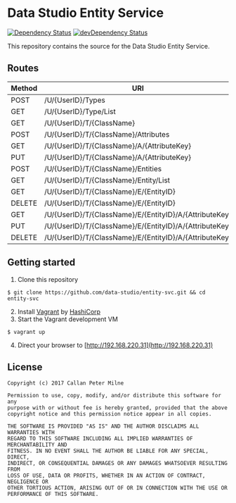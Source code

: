# Data Studio Entity Service

[![Dependency Status](https://david-dm.org/data-studio/entity-svc/status.svg)](https://david-dm.org/data-studio/entity-svc)
[![devDependency Status](https://david-dm.org/data-studio/entity-svc/dev-status.svg)](https://david-dm.org/data-studio/entity-svc#info=devDependencies)

This repository contains the source for the Data Studio Entity Service.

## Routes

| Method | URI | Operation ID |
|---|---|---|
| POST | /U/{UserID}/Types | createType |
| GET | /U/{UserID}/Type/List | getTypeList |
| GET | /U/{UserID}/T/{ClassName} | getTypeByClassName |
| POST | /U/{UserID}/T/{ClassName}/Attributes | createTypeAttribute |
| GET | /U/{UserID}/T/{ClassName}/A/{AttributeKey} | getTypeAttributeByAttributeKey |
| PUT | /U/{UserID}/T/{ClassName}/A/{AttributeKey} | updateTypeAttributeByAttributeKey |
| POST | /U/{UserID}/T/{ClassName}/Entities | createEntity |
| GET | /U/{UserID}/T/{ClassName}/Entity/List | getEntityList |
| GET | /U/{UserID}/T/{ClassName}/E/{EntityID} | getEntityByEntityID |
| DELETE | /U/{UserID}/T/{ClassName}/E/{EntityID} | deleteEntityByEntityID |
| GET | /U/{UserID}/T/{ClassName}/E/{EntityID}/A/{AttributeKey} | getEntityAttributeByAttributeKey |
| PUT | /U/{UserID}/T/{ClassName}/E/{EntityID}/A/{AttributeKey} | updateEntityAttributeByAttributeKey |
| DELETE | /U/{UserID}/T/{ClassName}/E/{EntityID}/A/{AttributeKey} | deleteEntityAttributeByAttributeKey |

## Getting started

1. Clone this repository
```shell
$ git clone https://github.com/data-studio/entity-svc.git && cd entity-svc
```
2. Install [Vagrant](https://www.vagrantup.com/) by [HashiCorp](https://www.hashicorp.com/)
3. Start the Vagrant development VM
```shell
$ vagrant up
```
4. Direct your browser to [http://192.168.220.31](http://192.168.220.31)

## License

```
Copyright (c) 2017 Callan Peter Milne

Permission to use, copy, modify, and/or distribute this software for any
purpose with or without fee is hereby granted, provided that the above
copyright notice and this permission notice appear in all copies.

THE SOFTWARE IS PROVIDED "AS IS" AND THE AUTHOR DISCLAIMS ALL WARRANTIES WITH
REGARD TO THIS SOFTWARE INCLUDING ALL IMPLIED WARRANTIES OF MERCHANTABILITY AND
FITNESS. IN NO EVENT SHALL THE AUTHOR BE LIABLE FOR ANY SPECIAL, DIRECT,
INDIRECT, OR CONSEQUENTIAL DAMAGES OR ANY DAMAGES WHATSOEVER RESULTING FROM
LOSS OF USE, DATA OR PROFITS, WHETHER IN AN ACTION OF CONTRACT, NEGLIGENCE OR
OTHER TORTIOUS ACTION, ARISING OUT OF OR IN CONNECTION WITH THE USE OR
PERFORMANCE OF THIS SOFTWARE.
```
